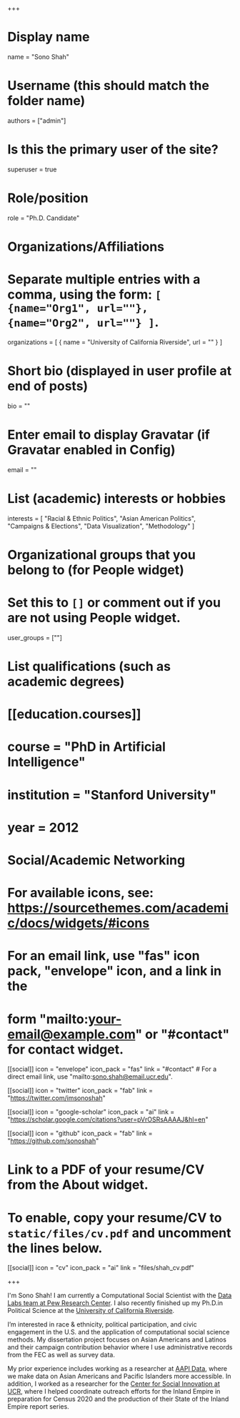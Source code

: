 +++
# Display name
name = "Sono Shah"

# Username (this should match the folder name)
authors = ["admin"]

# Is this the primary user of the site?
superuser = true

# Role/position
role = "Ph.D. Candidate"

# Organizations/Affiliations
#   Separate multiple entries with a comma, using the form: `[ {name="Org1", url=""}, {name="Org2", url=""} ]`.
organizations = [ { name = "University of California Riverside", url = "" } ]

# Short bio (displayed in user profile at end of posts)
bio = ""

# Enter email to display Gravatar (if Gravatar enabled in Config)
email = ""

# List (academic) interests or hobbies
interests = [
  "Racial & Ethnic Politics",
  "Asian American Politics",
  "Campaigns & Elections",
  "Data Visualization",
  "Methodology"
]

# Organizational groups that you belong to (for People widget)
#   Set this to `[]` or comment out if you are not using People widget.
user_groups = [""]

# List qualifications (such as academic degrees)
# [[education.courses]]
#  course = "PhD in Artificial Intelligence"
#  institution = "Stanford University"
#  year = 2012

# Social/Academic Networking
# For available icons, see: https://sourcethemes.com/academic/docs/widgets/#icons
#   For an email link, use "fas" icon pack, "envelope" icon, and a link in the
#   form "mailto:your-email@example.com" or "#contact" for contact widget.

[[social]]
  icon = "envelope"
  icon_pack = "fas"
  link = "#contact"  # For a direct email link, use "mailto:sono.shah@email.ucr.edu".

[[social]]
  icon = "twitter"
  icon_pack = "fab"
  link = "https://twitter.com/imsonoshah"

[[social]]
  icon = "google-scholar"
  icon_pack = "ai"
  link = "https://scholar.google.com/citations?user=pVrOSRsAAAAJ&hl=en"

[[social]]
  icon = "github"
  icon_pack = "fab"
  link = "https://github.com/sonoshah"

# Link to a PDF of your resume/CV from the About widget.
# To enable, copy your resume/CV to `static/files/cv.pdf` and uncomment the lines below.
 [[social]]
   icon = "cv"
   icon_pack = "ai"
   link = "files/shah_cv.pdf"

+++

I'm Sono Shah! I am currently a Computational Social Scientist with the [Data Labs team at Pew Research Center](https://www.pewresearch.org/topics/data-labs/). I also recently finished up my Ph.D.in Political Science at the [University of California Riverside](http://politicalscience.ucr.edu/). 

I’m interested in race & ethnicity, political participation, and civic engagement in the U.S. and the application of computational social science methods. My dissertation project focuses on Asian Americans and Latinos and their campaign contribution behavior where I use administrative records from the FEC as well as survey data. 

My prior experience includes working as a researcher at [AAPI Data](www.aapidata.com), where we make data on Asian Americans and Pacific Islanders more accessible. In addition, I worked as a researcher for the [Center for Social Innovation at UCR](http://socialinnovation.ucr.edu), where I helped coordinate outreach efforts for the Inland Empire in preparation for Census 2020 and the production of their State of the Inland Empire report series.


